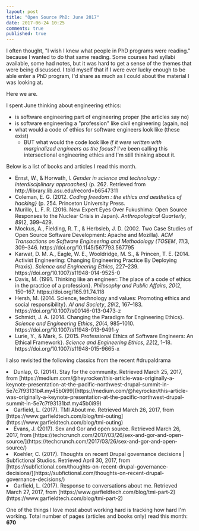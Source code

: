 ```yaml
---
layout: post
title: "Open Source PhD: June 2017"
date: 2017-06-24 10:25
comments: true
published: true
---
```


I often thought, "I wish I knew what people in PhD programs were reading." because I wanted to do that same reading. Some courses had syllabi available, some had notes, but it was hard to get a sense of the themes that were being discussed.  I told myself that if I were ever lucky enough to be able enter a PhD program, I'd share as much as I could about the material I was looking at.

Here we are.

I spent June thinking about engineering ethics:
- is software engineering part of engineering proper (the articles say no)
- is software engineering a "profession" like civil engineering (again, no)
- what would a code of ethics for software engineers look like (these exist)
    - BUT what would the code look like _if it were written with marginalized engineers as the focus?_ I've been calling this intersectional engineering ethics and I'm still thinking about it.

Below is a list of books and articles I read this month.

<ul>
<li>
Ernst, W., &amp; Horwath, I. <i>Gender in science and technology : interdisciplinary approaches}</i> (p. 262. Retrieved from http://library.lib.asu.edu/record=b6547311
<li>
Coleman, E. G. (2012. <i>Coding freedom : the ethics and aesthetics of hacking}</i> (p. 254. Princeton University Press.
<li>
Murillo, L. F. R. (2016. New Expert Eyes Over Fukushima: Open Source Responses to the Nuclear Crisis in Japan}. <i>Anthropological Quarterly</i>, <i>89</i>(2, 399–429.
<li>
Mockus, A., Fielding, R. T., &amp; Herbsleb, J. D. (2002. Two Case Studies of Open Source Software Development: Apache and Mozilla}. <i>ACM Transactions on Software Engineering and Methodology (TOSEM</i>, <i>11</i>(3, 309–346. https://doi.org/10.1145/567793.567795
<li>
Karwat, D. M. A., Eagle, W. E., Wooldridge, M. S., &amp; Princen, T. E. (2014. Activist Engineering: Changing Engineering Practice By Deploying Praxis}. <i>Science and Engineering Ethics</i>, 227–239. https://doi.org/10.1007/s11948-014-9525-0
<li>
Davis, M. (1991. Thinking like an engineer: The place of a code of ethics in the practice of a profession}. <i>Philosophy and Public Affairs</i>, <i>20</i>(2, 150–167. https://doi.org/165.91.74.118
<li>
Hersh, M. (2014. Science, technology and values: Promoting ethics and social responsibility}. <i>AI and Society</i>, <i>29</i>(2, 167–183. https://doi.org/10.1007/s00146-013-0473-z
<li>
Schmidt, J. A. (2014. Changing the Paradigm for Engineering Ethics}. <i>Science and Engineering Ethics</i>, <i>20</i>(4, 985–1010. https://doi.org/10.1007/s11948-013-9491-y
<li>
Lurie, Y., &amp; Mark, S. (2015. Professional Ethics of Software Engineers: An Ethical Framework}. <i>Science and Engineering Ethics</i>, <i>22</i>(2, 1–18. https://doi.org/10.1007/s11948-015-9665-x
</ul>

I also revisited the following classics from the recent #drupaldrama


<li> Dunlap, G. (2014). Stay for the community. Retrieved March 25, 2017, from [https://medium.com/@heyrocker/this-article-was-originally-a-keynote-presentation-at-the-pacific-northwest-drupal-summit-in-5e7c7f93131b#.my45b0i99](https://medium.com/@heyrocker/this-article-was-originally-a-keynote-presentation-at-the-pacific-northwest-drupal-summit-in-5e7c7f93131b#.my45b0i99)
<li> Garfield, L. (2017). TMI About me. Retrieved March 26, 2017, from [https://www.garfieldtech.com/blog/tmi-outing](https://www.garfieldtech.com/blog/tmi-outing)
<li> Evans, J. (2017). Sex and Gor and open source. Retrieved March 26, 2017, from [https://techcrunch.com/2017/03/26/sex-and-gor-and-open-source/](https://techcrunch.com/2017/03/26/sex-and-gor-and-open-source/)
<li> Koehler, C. (2017). Thoughts on recent Drupal governance decisions | Subfictional Studios. Retrieved April 30, 2017, from [https://subfictional.com/thoughts-on-recent-drupal-governance-decisions/](https://subfictional.com/thoughts-on-recent-drupal-governance-decisions/)
<li> Garfield, L. (2017). Response to conversations about me. Retrieved March 27, 2017, from [https://www.garfieldtech.com/blog/tmi-part-2](https://www.garfieldtech.com/blog/tmi-part-2)

One of the things I love most about working hard is tracking how hard I'm working.  Total number of pages (articles and books only) read this month: **670**
